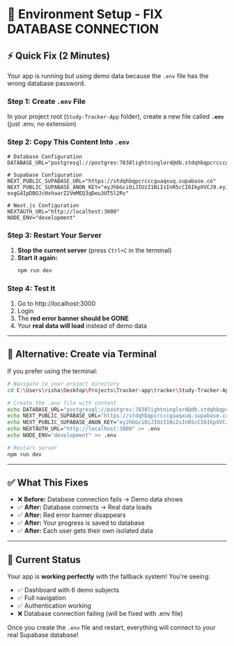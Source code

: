 # 🔧 Environment Setup - FIX DATABASE CONNECTION

## ⚡ Quick Fix (2 Minutes)

Your app is running but using demo data because the `.env` file has the wrong database password.

### Step 1: Create `.env` File

In your project root (`Study-Tracker-App` folder), create a new file called **`.env`** (just .env, no extension)

### Step 2: Copy This Content Into `.env`

```env
# Database Configuration
DATABASE_URL="postgresql://postgres:7838lightninglord@db.stdqhbqpcrcccguaqxuq.supabase.co:5432/postgres"

# Supabase Configuration
NEXT_PUBLIC_SUPABASE_URL="https://stdqhbqpcrcccguaqxuq.supabase.co"
NEXT_PUBLIC_SUPABASE_ANON_KEY="eyJhbGciOiJIUzI1NiIsInR5cCI6IkpXVCJ9.eyJpc3MiOiJzdXBhYmFzZSIsInJlZiI6InN0ZHFoYnFwY3JjY2NndWFxeHVxIiwicm9sZSI6ImFub24iLCJpYXQiOjE3NTc3NzIyODIsImV4cCI6MjA3MzM0ODI4Mn0.NBX5-exgG4IpDBOJcHxhaarZ2VmMEQ3qDeu3UTSl2Rs"

# Next.js Configuration
NEXTAUTH_URL="http://localhost:3000"
NODE_ENV="development"
```

### Step 3: Restart Your Server

1. **Stop the current server** (press `Ctrl+C` in the terminal)
2. **Start it again:**
   ```bash
   npm run dev
   ```

### Step 4: Test It

1. Go to http://localhost:3000
2. Login
3. The **red error banner should be GONE**
4. Your **real data will load** instead of demo data

---

## 📝 Alternative: Create via Terminal

If you prefer using the terminal:

```bash
# Navigate to your project directory
cd C:\Users\risha\Desktop\Projects\Tracker-app\tracker\Study-Tracker-App

# Create the .env file with content
echo DATABASE_URL="postgresql://postgres:7838lightninglord@db.stdqhbqpcrcccguaqxuq.supabase.co:5432/postgres" > .env
echo NEXT_PUBLIC_SUPABASE_URL="https://stdqhbqpcrcccguaqxuq.supabase.co" >> .env
echo NEXT_PUBLIC_SUPABASE_ANON_KEY="eyJhbGciOiJIUzI1NiIsInR5cCI6IkpXVCJ9.eyJpc3MiOiJzdXBhYmFzZSIsInJlZiI6InN0ZHFoYnFwY3JjY2NndWFxeHVxIiwicm9sZSI6ImFub24iLCJpYXQiOjE3NTc3NzIyODIsImV4cCI6MjA3MzM0ODI4Mn0.NBX5-exgG4IpDBOJcHxhaarZ2VmMEQ3qDeu3UTSl2Rs" >> .env
echo NEXTAUTH_URL="http://localhost:3000" >> .env
echo NODE_ENV="development" >> .env

# Restart server
npm run dev
```

---

## ✅ What This Fixes

- ❌ **Before:** Database connection fails → Demo data shows
- ✅ **After:** Database connects → Real data loads
- ✅ **After:** Red error banner disappears
- ✅ **After:** Your progress is saved to database
- ✅ **After:** Each user gets their own isolated data

---

## 🎯 Current Status

Your app is **working perfectly** with the fallback system! You're seeing:

- ✅ Dashboard with 6 demo subjects
- ✅ Full navigation
- ✅ Authentication working
- ❌ Database connection failing (will be fixed with .env file)

Once you create the `.env` file and restart, everything will connect to your real Supabase database!

